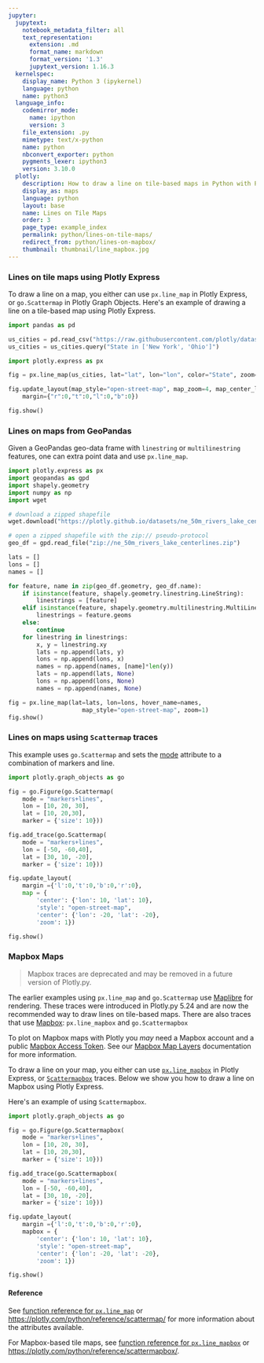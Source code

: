```yaml
---
jupyter:
  jupytext:
    notebook_metadata_filter: all
    text_representation:
      extension: .md
      format_name: markdown
      format_version: '1.3'
      jupytext_version: 1.16.3
  kernelspec:
    display_name: Python 3 (ipykernel)
    language: python
    name: python3
  language_info:
    codemirror_mode:
      name: ipython
      version: 3
    file_extension: .py
    mimetype: text/x-python
    name: python
    nbconvert_exporter: python
    pygments_lexer: ipython3
    version: 3.10.0
  plotly:
    description: How to draw a line on tile-based maps in Python with Plotly.
    display_as: maps
    language: python
    layout: base
    name: Lines on Tile Maps
    order: 3
    page_type: example_index
    permalink: python/lines-on-tile-maps/
    redirect_from: python/lines-on-mapbox/
    thumbnail: thumbnail/line_mapbox.jpg
---
```


### Lines on tile maps using Plotly Express

To draw a line on a map, you either can use `px.line_map` in Plotly Express, or `go.Scattermap` in Plotly Graph Objects. Here's an example of drawing a line on a tile-based map using Plotly Express.

```python
import pandas as pd

us_cities = pd.read_csv("https://raw.githubusercontent.com/plotly/datasets/master/us-cities-top-1k.csv")
us_cities = us_cities.query("State in ['New York', 'Ohio']")

import plotly.express as px

fig = px.line_map(us_cities, lat="lat", lon="lon", color="State", zoom=3, height=300)

fig.update_layout(map_style="open-street-map", map_zoom=4, map_center_lat = 41,
    margin={"r":0,"t":0,"l":0,"b":0})

fig.show()
```

### Lines on maps from GeoPandas

Given a GeoPandas geo-data frame with `linestring` or `multilinestring` features, one can extra point data and use `px.line_map`.

```python
import plotly.express as px
import geopandas as gpd
import shapely.geometry
import numpy as np
import wget

# download a zipped shapefile
wget.download("https://plotly.github.io/datasets/ne_50m_rivers_lake_centerlines.zip")

# open a zipped shapefile with the zip:// pseudo-protocol
geo_df = gpd.read_file("zip://ne_50m_rivers_lake_centerlines.zip")

lats = []
lons = []
names = []

for feature, name in zip(geo_df.geometry, geo_df.name):
    if isinstance(feature, shapely.geometry.linestring.LineString):
        linestrings = [feature]
    elif isinstance(feature, shapely.geometry.multilinestring.MultiLineString):
        linestrings = feature.geoms
    else:
        continue
    for linestring in linestrings:
        x, y = linestring.xy
        lats = np.append(lats, y)
        lons = np.append(lons, x)
        names = np.append(names, [name]*len(y))
        lats = np.append(lats, None)
        lons = np.append(lons, None)
        names = np.append(names, None)

fig = px.line_map(lat=lats, lon=lons, hover_name=names,
                     map_style="open-street-map", zoom=1)
fig.show()
```

### Lines on maps using `Scattermap` traces

This example uses `go.Scattermap` and sets
the [mode](https://plotly.com/python/reference/scattermapbox/#scattermap-mode) attribute to a combination of markers and line.

```python
import plotly.graph_objects as go

fig = go.Figure(go.Scattermap(
    mode = "markers+lines",
    lon = [10, 20, 30],
    lat = [10, 20,30],
    marker = {'size': 10}))

fig.add_trace(go.Scattermap(
    mode = "markers+lines",
    lon = [-50, -60,40],
    lat = [30, 10, -20],
    marker = {'size': 10}))

fig.update_layout(
    margin ={'l':0,'t':0,'b':0,'r':0},
    map = {
        'center': {'lon': 10, 'lat': 10},
        'style': "open-street-map",
        'center': {'lon': -20, 'lat': -20},
        'zoom': 1})

fig.show()
```

### Mapbox Maps

> Mapbox traces are deprecated and may be removed in a future version of Plotly.py.

The earlier examples using `px.line_map` and `go.Scattermap` use [Maplibre](https://maplibre.org/maplibre-gl-js/docs/) for rendering. These traces were introduced in Plotly.py 5.24 and are now the recommended way to draw lines on tile-based maps. There are also traces that use [Mapbox](https://docs.mapbox.com): `px.line_mapbox` and `go.Scattermapbox`

To plot on Mapbox maps with Plotly you _may_ need a Mapbox account and a public [Mapbox Access Token](https://www.mapbox.com/studio). See our [Mapbox Map Layers](../mapbox-layers/) documentation for more information.

To draw a line on your map, you either can use [`px.line_mapbox`](https://plotly.com/python-api-reference/generated/plotly.express.line_mapbox.html) in Plotly Express, or [`Scattermapbox`](https://plotly.com/python/reference/scattermapbox/) traces. Below we show you how to draw a line on Mapbox using Plotly Express.

Here's an example of using `Scattermapbox`.

```python
import plotly.graph_objects as go

fig = go.Figure(go.Scattermapbox(
    mode = "markers+lines",
    lon = [10, 20, 30],
    lat = [10, 20,30],
    marker = {'size': 10}))

fig.add_trace(go.Scattermapbox(
    mode = "markers+lines",
    lon = [-50, -60,40],
    lat = [30, 10, -20],
    marker = {'size': 10}))

fig.update_layout(
    margin ={'l':0,'t':0,'b':0,'r':0},
    mapbox = {
        'center': {'lon': 10, 'lat': 10},
        'style': "open-street-map",
        'center': {'lon': -20, 'lat': -20},
        'zoom': 1})

fig.show()
```

#### Reference

See [function reference for `px.line_map`](https://plotly.com/python-api-reference/generated/plotly.express.line_map) or
https://plotly.com/python/reference/scattermap/ for more information about the attributes available.

For Mapbox-based tile maps, see [function reference for `px.line_mapbox`](https://plotly.com/python-api-reference/generated/plotly.express.line_mapbox) or
https://plotly.com/python/reference/scattermapbox/.
